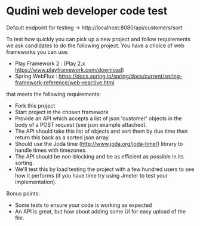 # Qudini web developer code test

Default endpoint for testing -> http://localhost:8080/api/customers/sort

To test how quickly you can pick up a new project and follow requirements we ask candidates to do the following project. You have a choice of web frameworks you can use: 

- Play Framework 2 : (Play 2.x https://www.playframework.com/download)
- Spring WebFlux : https://docs.spring.io/spring/docs/current/spring-framework-reference/web-reactive.html

that meets the following requirements: 

- Fork this project 
- Start project in the chosen framework
- Provide an API which accepts a list of json 'customer' objects in the body of a POST request (see json example attached). 
- The API should take this list of objects and sort them by due time then return this back as a sorted json array.
- Should use the Joda time (http://www.joda.org/joda-time/) library to handle times with timezones.  
- The API should be non-blocking and be as efficient as possible in its sorting. 
- We'll test this by load testing the project with a few hundred users to see how it performs (if you have time try using Jmeter to test your implementation). 

Bonus points: 

- Some tests to ensure your code is working as expected
- An API is great, but how about adding some UI for easy upload of the file. 
